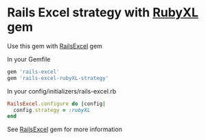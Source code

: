 # Rails Excel strategy with [RubyXL](https://github.com/gilt/rubyXL) gem

Use this gem with [RailsExcel](https://github.com/hallelujah/rails-excel) gem

In your Gemfile

```ruby
gem 'rails-excel'
gem 'rails-excel-rubyXL-strategy'
```

In your config/initializers/rails-excel.rb

```ruby
RailsExcel.configure do |config|
  config.strategy = :rubyXL
end
```

See [RailsExcel](https://github.com/hallelujah/rails-excel) gem for more information
